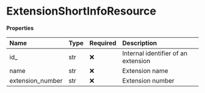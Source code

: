 # ExtensionShortInfoResource

**Properties**

| Name             | Type | Required | Description                         |
| :--------------- | :--- | :------- | :---------------------------------- |
| id\_             | str  | ❌       | Internal identifier of an extension |
| name             | str  | ❌       | Extension name                      |
| extension_number | str  | ❌       | Extension number                    |

<!-- This file was generated by liblab | https://liblab.com/ -->
